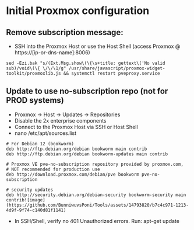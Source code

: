 #  Initial Proxmox configuration
##  Remove subscription message:
- SSH into the Proxmox Host or use the Host Shell (access Proxmox @ https://[ip-or-dns-name]:8006)
```
sed -Ezi.bak "s/(Ext.Msg.show\(\{\s+title: gettext\('No valid sub)/void\(\{ \/\/\1/g" /usr/share/javascript/proxmox-widget-toolkit/proxmoxlib.js && systemctl restart pveproxy.service
```

## Update to use no-subscription repo (not for PROD systems)
- Proxmox -> Host -> Updates -> Repositories
- Disable the 2x enterprise components
- Connect to the Proxmox Host via SSH or Host Shell
- nano  /etc/apt/sources.list
```
# For Debian 12 (bookworm)
deb http://ftp.debian.org/debian bookworm main contrib
deb http://ftp.debian.org/debian bookworm-updates main contrib
						
# Proxmox VE pve-no-subscription repository provided by proxmox.com,
# NOT recommended for production use
deb http://download.proxmox.com/debian/pve bookworm pve-no-subscription
						
# security updates
deb http://security.debian.org/debian-security bookworm-security main contrib![image](https://github.com/BunniwuvsPoni/Tools/assets/14793820/b7c4c971-1213-4d9f-9f74-c140d81f1141)

```
- In SSH/Shell, verify no 401 Unauthorized errors. Run: apt-get update
